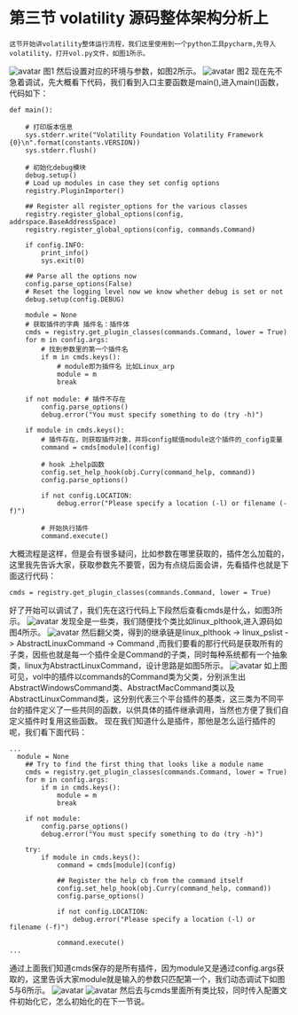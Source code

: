 # 第三节 volatility 源码整体架构分析上
    这节开始讲volatility整体运行流程，我们这里使用到一个python工具pycharm,先导入volatility，打开vol.py文件，如图1所示。
![avatar](https://github.com/haidragon/MemoryForensics/blob/master/pages/Chapter1/page3/images/vol.png)
    图1
    然后设置对应的环境与参数，如图2所示。
![avatar](https://github.com/haidragon/MemoryForensics/blob/master/pages/Chapter1/page3/images/arg.png)
    图2
    现在先不急着调试，先大概看下代码，我们看到入口主要函数是main(),进入main()函数，代码如下：
```
def main():

    # 打印版本信息
    sys.stderr.write("Volatility Foundation Volatility Framework {0}\n".format(constants.VERSION))
    sys.stderr.flush()

    # 初始化debug模块
    debug.setup()
    # Load up modules in case they set config options
    registry.PluginImporter()

    ## Register all register_options for the various classes
    registry.register_global_options(config, addrspace.BaseAddressSpace)
    registry.register_global_options(config, commands.Command)

    if config.INFO:
        print_info()
        sys.exit(0)

    ## Parse all the options now
    config.parse_options(False)
    # Reset the logging level now we know whether debug is set or not
    debug.setup(config.DEBUG)

    module = None
    # 获取插件的字典 插件名：插件体
    cmds = registry.get_plugin_classes(commands.Command, lower = True)
    for m in config.args:
        # 找到参数里的第一个插件名
        if m in cmds.keys():
            # module即为插件名 比如Linux_arp
            module = m
            break

    if not module: # 插件不存在
        config.parse_options()
        debug.error("You must specify something to do (try -h)")

    if module in cmds.keys():
        # 插件存在，则获取插件对象，并将config赋值module这个插件的_config变量
        command = cmds[module](config)
        
        # hook 上help函数
        config.set_help_hook(obj.Curry(command_help, command))
        config.parse_options()

        if not config.LOCATION:
            debug.error("Please specify a location (-l) or filename (-f)")

        # 开始执行插件
        command.execute()
```
大概流程是这样，但是会有很多疑问，比如参数在哪里获取的，插件怎么加载的，这里我先告诉大家，获取参数先不要管，因为有点绕后面会讲，先看插件也就是下面这行代码：
```
cmds = registry.get_plugin_classes(commands.Command, lower = True)
```
好了开始可以调试了，我们先在这行代码上下段然后查看cmds是什么，如图3所示。
![avatar](https://github.com/haidragon/MemoryForensics/blob/master/pages/Chapter1/page3/images/3cmds.png)
发现全是一些类，我们随便找个类比如linux_plthook,进入源码如图4所示。
![avatar](https://github.com/haidragon/MemoryForensics/blob/master/pages/Chapter1/page3/images/linuxplthook.png)
然后翻父类，得到的继承链是linux_plthook -> linux_pslist -> AbstractLinuxCommand -> Command ,而我们要看的那行代码是获取所有的子类，因些也就是每一个插件全是Command的子类，同时每种系统都有一个抽象类，linux为AbstractLinuxCommand，设计思路是如图5所示。
![avatar](https://github.com/haidragon/MemoryForensics/blob/master/pages/Chapter1/page3/images/5linux.jpg)
    如上图可见，vol中的插件以commands的Command类为父类，分别派生出AbstractWindowsCommand类、AbstractMacCommand类以及AbstractLinuxCommand类，这分别代表三个平台插件的基类，这三类为不同平台的插件定义了一些共同的函数，以供具体的插件继承调用，当然也方便了我们自定义插件时复用这些函数。
现在我们知道什么是插件，那他是怎么运行插件的呢，我们看下面代码：
```
...
  module = None
    ## Try to find the first thing that looks like a module name
    cmds = registry.get_plugin_classes(commands.Command, lower = True)
    for m in config.args:
        if m in cmds.keys():
            module = m
            break

    if not module:
        config.parse_options()
        debug.error("You must specify something to do (try -h)")

    try:
        if module in cmds.keys():
            command = cmds[module](config)

            ## Register the help cb from the command itself
            config.set_help_hook(obj.Curry(command_help, command))
            config.parse_options()

            if not config.LOCATION:
                debug.error("Please specify a location (-l) or filename (-f)")

            command.execute()
...
```
通过上面我们知道cmds保存的是所有插件，因为module又是通过config.args获取的，这里告诉大家module就是输入的参数只匹配第一个，我们动态调试下如图5与6所示。
![avatar](https://github.com/haidragon/MemoryForensics/blob/master/pages/Chapter1/page3/images/mod1.png)
![avatar](https://github.com/haidragon/MemoryForensics/blob/master/pages/Chapter1/page3/images/mod2.png)
然后去与cmds里面所有类比较，同时传入配置文件初始化它，怎么初始化的在下一节说。
